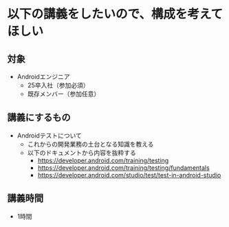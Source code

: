 # 以下の講義をしたいので、構成を考えてほしい
## 対象
- Androidエンジニア
  - 25卒入社（参加必須）
  - 既存メンバー（参加任意）

## 講義にするもの
- Androidテストについて
  - これからの開発業務の土台となる知識を教える
  - 以下のドキュメントから内容を抜粋する
    - https://developer.android.com/training/testing
    - https://developer.android.com/training/testing/fundamentals
    - https://developer.android.com/studio/test/test-in-android-studio

## 講義時間
- 1時間
